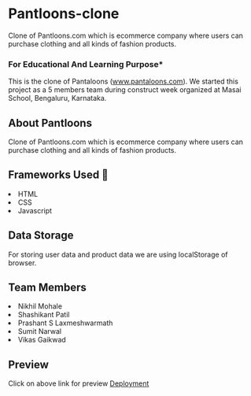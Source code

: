 # Pantloons-clone
Clone of Pantloons.com which is ecommerce company where users can purchase clothing and all kinds of fashion products.

### For Educational And Learning Purpose*

This is the clone of Pantaloons (www.pantaloons.com). We started this project as a 5 members team during construct week organized at Masai School, Bengaluru, Karnataka.

## About Pantloons
Clone of Pantloons.com which is ecommerce company where users can purchase clothing and all kinds of fashion products.

## Frameworks Used 🌟
<li>HTML</li>
<li>CSS</li>
<li>Javascript</li>

## Data Storage

For storing user data and product data we are using localStorage of browser.

## Team Members

<li>Nikhil Mohale</li>
<li>Shashikant Patil</li>
<li>Prashant S Laxmeshwarmath</li>
<li>Sumit Narwal</li>
<li>Vikas Gaikwad</li>

## Preview 

Click on above link for preview [Deployment](https://niks14041.github.io/Pantloons-clone/homepage.html)


